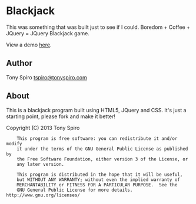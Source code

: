 Blackjack
=============

This was something that was built just to see if I could.  Boredom + Coffee + JQuery = JQuery Blackjack game.

View a demo <a href='http://blackjack.cosmicapp.co'>here</a>.

Author
------
Tony Spiro
tspiro@tonyspiro.com

About
------
This is a blackjack program built using HTML5, JQuery and CSS.  It's just a starting point, please fork and make it better!

Copyright (C) 2013  Tony Spiro

    	This program is free software: you can redistribute it and/or modify
    	it under the terms of the GNU General Public License as published by
    	the Free Software Foundation, either version 3 of the License, or
    	any later version.

    	This program is distributed in the hope that it will be useful,
    	but WITHOUT ANY WARRANTY; without even the implied warranty of
    	MERCHANTABILITY or FITNESS FOR A PARTICULAR PURPOSE.  See the
    	GNU General Public License for more details. http://www.gnu.org/licenses/

